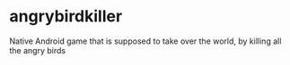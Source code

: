 angrybirdkiller
===============

Native Android game that is supposed to take over the world, by killing all the angry birds
